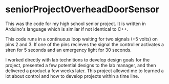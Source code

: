 # seniorProjectOverheadDoorSensor

This was the code for my high school senior project. It is written in Arduino's language which is similar if not identical to C++.

This code runs in a continuous loop waiting for two signals (+5 volts) on pins 2 and 3. If one of the pins recieves the signal the controller activates a siren for 5 seconds and an emergency light for 30 seconds.

I worked directly with lab technitions to develop design goals for the project, presented a few potential designs to the lab manager, and then delivered a product a few weeks later. This project allowed me to learned a lot about control and how to develop projects within a time line.
